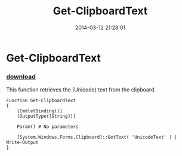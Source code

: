 ﻿---
pid:            4980
poster:         Matthew Sessions
title:          Get-ClipboardText
date:           2014-03-12 21:28:01
format:         posh
parent:         0
parent:         0

---

# Get-ClipboardText

### [download](4980.ps1)

This function retrieves the (Unicode) text from the clipboard.

```posh
Function Get-ClipboardText
{
    [CmdletBinding()]
    [OutputType([String])]
    
    Param() # No parameters
    
    [System.Windows.Forms.Clipboard]::GetText( 'UnicodeText' ) | Write-Output
}
```
